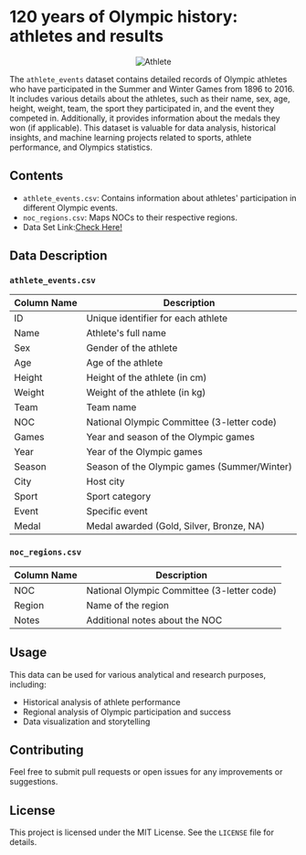 # 120 years of Olympic history: athletes and results

  <div style="text-align: center;">
    <img src="https://img.olympics.com/images/image/private/t_social_share_thumb/f_auto/primary/mmdfgqbwukdh3hmvs5rn" alt="Athlete">
</div>



The `athlete_events` dataset contains detailed records of Olympic athletes who have participated in the Summer and Winter Games from 1896 to 2016. It includes various details about the athletes, such as their name, sex, age, height, weight, team, the sport they participated in, and the event they competed in. Additionally, it provides information about the medals they won (if applicable). This dataset is valuable for data analysis, historical insights, and machine learning projects related to sports, athlete performance, and Olympics statistics.

## Contents

- `athlete_events.csv`: Contains information about athletes' participation in different Olympic events.
- `noc_regions.csv`: Maps NOCs to their respective regions.
- Data Set Link:[Check Here!](https://www.kaggle.com/datasets/heesoo37/120-years-of-olympic-history-athletes-and-results)

## Data Description

### `athlete_events.csv`

| Column Name      | Description                                  |
|------------------|----------------------------------------------|
| ID               | Unique identifier for each athlete           |
| Name             | Athlete's full name                          |
| Sex              | Gender of the athlete                        |
| Age              | Age of the athlete                           |
| Height           | Height of the athlete (in cm)                |
| Weight           | Weight of the athlete (in kg)                |
| Team             | Team name                                    |
| NOC              | National Olympic Committee (3-letter code)   |
| Games            | Year and season of the Olympic games         |
| Year             | Year of the Olympic games                    |
| Season           | Season of the Olympic games (Summer/Winter)  |
| City             | Host city                                    |
| Sport            | Sport category                               |
| Event            | Specific event                               |
| Medal            | Medal awarded (Gold, Silver, Bronze, NA)     |

### `noc_regions.csv`

| Column Name | Description                                   |
|-------------|-----------------------------------------------|
| NOC         | National Olympic Committee (3-letter code)    |
| Region      | Name of the region                            |
| Notes       | Additional notes about the NOC                |



## Usage

This data can be used for various analytical and research purposes, including:
- Historical analysis of athlete performance
- Regional analysis of Olympic participation and success
- Data visualization and storytelling

## Contributing

Feel free to submit pull requests or open issues for any improvements or suggestions.

## License

This project is licensed under the MIT License. See the `LICENSE` file for details.
